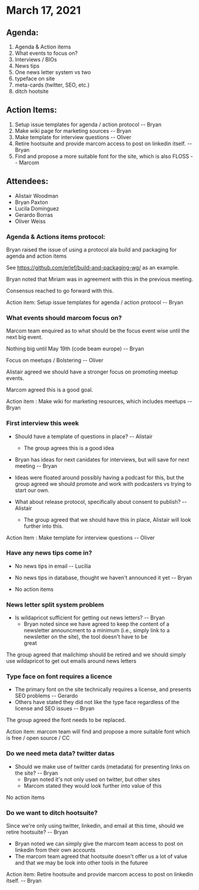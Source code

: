 # March 17, 2021

## Agenda:

1. Agenda & Action items
1. What events to focus on?
1. Interviews / BIOs
1. News tips
1. One news letter system vs two
1. typeface on site
1. meta-cards (twitter, SEO, etc.)
1. ditch hootsite

## Action Items: 

 1. Setup issue templates for agenda / action protocol -- Bryan
 1. Make wiki page for marketing sources -- Bryan
 1. Make template for interview questions -- Oliver
 1. Retire hootsuite and provide marcom access to post on linkedin itself. -- Bryan
 1. Find and propose a more suitable font for the site, which is also FLOSS -- Marcom

## Attendees:

- Alistair Woodman
- Bryan Paxton
- Lucila Dominguez 
- Gerardo Borras
- Oliver Weiss

### Agenda & Actions items protocol:

Bryan raised the issue of using a protocol ala build and packaging for agenda and action items 

See https://github.com/erlef/build-and-packaging-wg/ as an example. 

Bryan noted that Miriam was in agreement with this in the previous meeting.

Consensus reached to go forward with this.

Action item: Setup issue templates for agenda / action protocol -- Bryan

### What events should marcom focus on? 
 
 Marcom team enquired as to what should be the focus event wise until the next big event. 

 Nothing big until May 19th (code beam europe) -- Bryan

 Focus on meetups / Bolstering -- Oliver

 Alistair agreed we should have a stronger focus on promoting meetup events. 

 Marcom agreed this is a good goal.

Action item : Make wiki for marketing resources, which includes meetups -- Bryan

### First interview this week

- Should have a template of questions in place? -- Alistair
    - The group agrees this is a good idea

- Bryan has ideas for next canidates for interviews, but will save for next meeting -- Bryan

- Ideas were floated around possibly having a podcast for this, but the group agreed we should promote and work with podcasters vs trying to start our own.

- What about release protocol, specifically about consent to publish? -- Alistair
    - The group agreed that we should have this in place, Alistair will look further into this. 

Action Item : Make template for interview questions -- Oliver

### Have any news tips come in? 

- No news tips in email -- Lucilia

- No news tips in database, thought we haven't announced it yet -- Bryan

- No action items

### News letter split system problem

- Is wildapricot sufficient for getting out news letters? -- Bryan
    -  Bryan noted since we have agreed to keep the content of a newsletter announcment to a minimum (i.e., simply link to a newsletter on the site), the tool doesn't have to be    
    great

The group agreed that mailchimp should be retired and we should simply use wildapricot to get out emails around news letters

### Type face on font requires a licence

- The primary font on the site technically requires a license, and presents SEO problems -- Gerardo 
- Others have stated they did not like the type face regardless of the license and SEO issues -- Bryan

The group agreed the font needs to be replaced. 

Action item: marcom team will find and propose a more suitable font which is free / open source / CC

### Do we need meta data? twitter datas

- Should we make use of twitter cards (metadata) for presenting links on the site? -- Bryan
   - Bryan noted it's not only used on twitter, but other sites
   - Marcom stated they would look further into value of this

No action items

### Do we want to ditch hootsuite?

Since we're only using twitter, linkedin, and email at this time, should we retire hootsuite? -- Bryan
  - Bryan noted we can simply give the marcom team access to post on linkedin from their own accounts
  - The marcom team agreed that hootsuite doesn't offer us a lot of value and that we may be look into other tools in the futuree

  Action item: Retire hootsuite and provide marcom access to post on linkedin itself. -- Bryan
